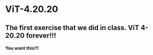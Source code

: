 # ViT-4.20.20

## The first exercise that we did in class. ViT 4-20.20 forever!!!


#### You want this!!! 
